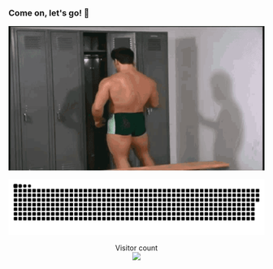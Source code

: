 ### Come on, let's go! 👋

<div id="header" align="center">
  <img src="https://github.com/mksmbbk/mksmbbk/blob/main/come_on_lets_go.gif"/> 
</div>

<a href=#><img src="contributions.svg"></a>

<p align="center"> 
  Visitor count<br>
  <img src="https://profile-counter.glitch.me/mksmbbk/count.svg" />
</p>